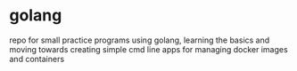 # golang
repo for small practice programs using golang, learning the basics and moving towards creating simple cmd line
apps for managing docker images and containers
